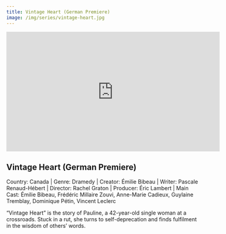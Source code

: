 ```yaml
---
title: Vintage Heart (German Premiere)
image: /img/series/vintage-heart.jpg
---
```

<iframe width="560" height="315" src="https://vimeo.com/892295123/0a650bb9d4?share=copy" frameborder="0" allow="accelerometer; autoplay; encrypted-media; gyroscope; picture-in-picture" allowfullscreen></iframe>

## Vintage Heart (German Premiere)  
Country: Canada | Genre: Dramedy | Creator: Émilie Bibeau | Writer: Pascale Renaud-Hébert | Director: Rachel Graton | Producer: Éric Lambert | Main Cast: Émilie Bibeau, Frédéric Millaire Zouvi, Anne-Marie Cadieux, Guylaine Tremblay, Dominique Pétin, Vincent Leclerc

“Vintage Heart” is the story of Pauline, a 42-year-old single woman at a crossroads. Stuck in a rut, she turns to self-deprecation and finds fulfilment in the wisdom of others’ words.

